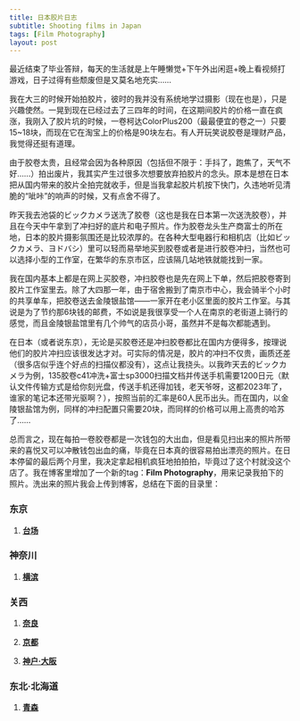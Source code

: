 ```yaml
---
title: 日本胶片日志
subtitle: Shooting films in Japan
tags: [Film Photography]
layout: post
---
```



最近结束了毕业答辩，每天的生活就是上午睡懒觉+下午外出闲逛+晚上看视频打游戏，日子过得有些颓废但是又莫名地充实……

我在大三的时候开始拍胶片，彼时的我并没有系统地学过摄影（现在也是），只是兴趣使然。一晃到现在已经过去了三四年的时间，在这期间胶片的价格一直在疯涨，我刚入了胶片坑的时候，一卷柯达ColorPlus200（最最便宜的卷之一）只要15~18块，而现在它在淘宝上的价格是90块左右。有人开玩笑说胶卷是理财产品，我觉得还挺有道理。

由于胶卷太贵，且经常会因为各种原因（包括但不限于：手抖了，跑焦了，天气不好……）拍出废片，我其实产生过很多次想要放弃拍胶片的念头。原本是想在日本把从国内带来的胶片全拍完就收手，但是当我拿起胶片机按下快门，久违地听见清脆的“呲咔”的响声的时候，又有点舍不得了。

昨天我去池袋的ビックカメラ送洗了胶卷（这也是我在日本第一次送洗胶卷），并且在今天中午拿到了冲扫好的底片和电子照片。作为胶卷龙头生产商富士的所在地，日本的胶片摄影氛围还是比较浓厚的。在各种大型电器行和相机店（比如ビックカメラ、ヨドバシ）里可以轻而易举地买到胶卷或者是进行胶卷冲扫，当然也可以选择小型的工作室，在繁华的东京市区，应该隔几站地铁就能找到一家。

我在国内基本上都是在网上买胶卷，冲扫胶卷也是先在网上下单，然后把胶卷寄到胶片工作室里去。除了大四那一年，由于宿舍搬到了南京市中心，我会骑半个小时的共享单车，把胶卷送去金陵银盐馆——一家开在老小区里面的胶片工作室。与其说是为了节约那6块钱的邮费，不如说是我很享受一个人在南京的老街道上骑行的感觉，而且金陵银盐馆里有几个帅气的店员小哥，虽然并不是每次都能遇到。

在日本（或者说东京），无论是买胶卷还是冲扫胶卷都比在国内方便得多，按理说他们的胶片冲扫应该很发达才对。可实际的情况是，胶片的冲扫不仅贵，画质还差（很多店似乎连个好点的扫描仪都没有），这点让我挠头。以我昨天去的ビックカメラ为例，135胶卷c41冲洗+富士sp3000扫描文档并传送手机需要1200日元（默认文件传输方式是给你刻光盘，传送手机还得加钱，老天爷呀，这都2023年了，谁家的笔记本还带光驱啊？），按照当前的汇率是60人民币出头。而在国内，以金陵银盐馆为例，同样的冲扫配置只需要20块，而同样的价格可以用上高贵的哈苏了……

总而言之，现在每拍一卷胶卷都是一次钱包的大出血，但是看见扫出来的照片所带来的喜悦又可以冲散钱包出血的痛，毕竟在日本真的很容易拍出漂亮的照片。在日本停留的最后两个月里，我决定拿起相机疯狂地拍拍拍，毕竟过了这个村就没这个店了。我在博客里增加了一个新的tag：**Film Photography**，用来记录我拍下的照片。洗出来的照片我会上传到博客，总结在下面的目录里：


### 东京
1. **[台场](https://jyyyjyyyj.github.io/2023-02-12-film-daiba/)**

### 神奈川

1. **[横滨](https://jyyyjyyyj.github.io/2023-02-02-film-yokohama1/)**

### 关西

1. **[奈良](https://jyyyjyyyj.github.io/2023-02-04-film-nara/)**

2. **[京都](https://jyyyjyyyj.github.io/2023-02-12-film-kyoto/)**

3. **[神户·大阪](https://jyyyjyyyj.github.io/2023-02-24-film-kobe/)**

### 东北·北海道

1. **[青森](https://jyyyjyyyj.github.io/2023-02-24-film-aomori/)**
